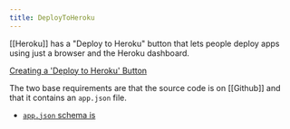 ```yaml
---
title: DeployToHeroku
---
```

[[Heroku]] has a "Deploy to Heroku" button that lets people deploy apps using just a browser and the Heroku dashboard.

[Creating a 'Deploy to Heroku' Button](https://devcenter.heroku.com/articles/heroku-button)

The two base requirements are that the source code is on [[Github]] and that it contains an `app.json` file.
* [`app.json` schema is](https://devcenter.heroku.com/articles/app-json-schema)